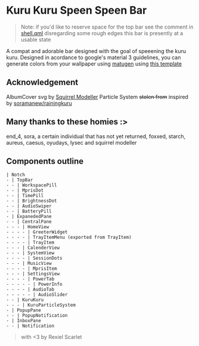 # Kuru Kuru Speen Speen Bar
> Note: if you'd like to reserve space for the top bar see the comment in [shell.qml](shell.qml)
> disregarding some rough edges this bar is presently at a usable state

A compat and adorable bar designed with the goal of speeening the kuru kuru.
Designed in acordance to google's material 3 guidelines, you can generate
colors from your wallpaper using [matugen](https://github.com/InioX/matugen)
using [this template](../../../../nixosModules/external/matugen/templates/quickshell-colors.qml)

## Acknowledgement
AlbumCover svg by [Squirrel Modeller](https://github.com/SquirrelModeller)
Particle System ~~stolen from~~ inspired by [soramanew/rainingkuru](https://github.com/soramanew/rainingkuru)

## Many thanks to these homies :>
end_4, sora, a certain individual that has not yet returned, foxxed, starch,
aureus, caesus, oyudays, lysec and squirrel modeller

## Components outline
```
| Notch
- | TopBar
- - | WorkspacePill
- - | MprisDot
- - | TimePill
- - | BrightnessDot
- - | AudioSwiper
- - | BatteryPill
- | ExpanededPane
- - | CentralPane
- - - | HomeView
- - - - | GreeterWidget
- - - - | TrayItemMenu (exported from TrayItem)
- - - - | TrayItem
- - - | CalenderView
- - - | SystemView
- - - - | SessionDots
- - - | MusicView
- - - - | MprisItem
- - - | SettingsView
- - - - | PowerTab
- - - - - | PowerInfo
- - - - | AudioTab
- - - - - | AudioSlider
- - | KuruKuru
- - - | KuruParticleSystem
- | PopupPane
- - | PopupNotification
- | InboxPane
- - | Notification
```

> with <3 by Rexiel Scarlet
